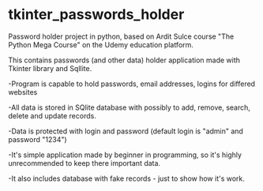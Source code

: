# tkinter_passwords_holder

Password holder project in python, based on Ardit Sulce course "The Python Mega Course" on the Udemy education platform.

This contains passwords (and other data) holder application made with Tkinter library and Sqllite.

-Program is capable to hold passwords, email addresses, logins for differed websites

-All data is stored in SQlite database with possibly to add, remove, search, delete and update records.

-Data is protected with login and password (default login is "admin" and password "1234")

-It's simple application made by beginner in programming, so it's highly unrecommended to keep there important data.

-It also includes database with fake records - just to show how it's work.
